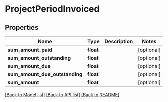 # ProjectPeriodInvoiced

## Properties
Name | Type | Description | Notes
------------ | ------------- | ------------- | -------------
**sum_amount_paid** | **float** |  | [optional] 
**sum_amount_outstanding** | **float** |  | [optional] 
**sum_amount_due** | **float** |  | [optional] 
**sum_amount_due_outstanding** | **float** |  | [optional] 
**sum_amount** | **float** |  | [optional] 

[[Back to Model list]](../README.md#documentation-for-models) [[Back to API list]](../README.md#documentation-for-api-endpoints) [[Back to README]](../README.md)


